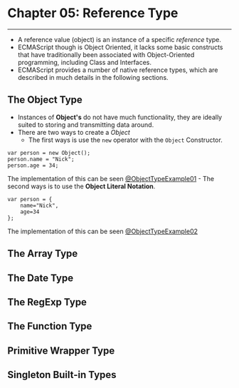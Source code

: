 # Chapter 05: Reference Type #
---

* A reference value (object) is an instance of a specific *reference* type.
* ECMAScript though is Object Oriented, it lacks some basic constructs that have traditionally been associated with Object-Oriented programming, including Class and Interfaces.
* ECMAScript provides a number of native reference types, which are described in much details in the following sections.

## The Object Type ##
* Instances of **Object's** do not have much functionality, they are ideally suited to storing and transmitting data around.
* There are two ways to create a *Object*
    - The first ways is use the `new` operator with the `Object` Constructor.
````
var person = new Object();
person.name = "Nick";
person.age = 34;
````
The implementation of this can be seen [@ObjectTypeExample01](chapter05.html#ObjectTypeExample01)
    - The second ways is to use the **Object Literal Notation**.
````
var person = {
    name="Nick",
    age=34
};
````
The implementation of this can be seen [@ObjectTypeExample02](chapter05.html#ObjectTypeExample02)

 ## The Array Type ##
## The Date Type ##
## The RegExp Type ##
## The Function Type ##
## Primitive Wrapper Type ##
## Singleton Built-in Types ##








